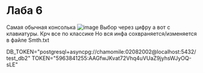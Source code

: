 # Лаба 6
Самая обычная консолька
![image](https://github.com/CHAMOMI1E/ris/assets/118203026/9733160a-154b-4283-92e7-912ab2ba0236)
Выбор через цифру а вот с клавиатуры. Крч все по классике
Но вся инфа сохвраняется/изменяется в файле Smth.txt

DB_TOKEN="postgresql+asyncpg://chamomile:02082002@localhost:5432/test_db2"
TOKEN="5963841255:AAGfwJKvat72Vhq4uVUaZ9jyhsWJyOQ-sLE"
